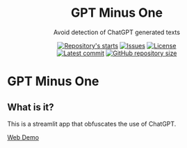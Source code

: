 <h1 align="center">GPT Minus One</h1>

<p align="center">
    Avoid detection of ChatGPT generated texts
</p>

<p align="center">
    <a href="https://github.com/tom-doerr/gpt_minus_one/stargazers"
        ><img
            src="https://img.shields.io/github/stars/tom-doerr/gpt_minus_one?colorA=2c2837&colorB=c9cbff&style=for-the-badge&logo=starship style=flat-square"
            alt="Repository's starts"
    /></a>
    <a href="https://github.com/tom-doerr/gpt_minus_one/issues"
        ><img
            src="https://img.shields.io/github/issues-raw/tom-doerr/gpt_minus_one?colorA=2c2837&colorB=f2cdcd&style=for-the-badge&logo=starship style=flat-square"
            alt="Issues"
    /></a>
    <a href="https://github.com/tom-doerr/gpt_minus_one/blob/main/LICENSE"
        ><img
            src="https://img.shields.io/github/license/tom-doerr/gpt_minus_one?colorA=2c2837&colorB=b5e8e0&style=for-the-badge&logo=starship style=flat-square"
            alt="License"
    /><br />
    <a href="https://github.com/tom-doerr/gpt_minus_one/commits/main"
		><img
			src="https://img.shields.io/github/last-commit/tom-doerr/gpt_minus_one/main?colorA=2c2837&colorB=ddb6f2&style=for-the-badge&logo=starship style=flat-square"
			alt="Latest commit"
    /></a>
    <a href="https://github.com/tom-doerr/gpt_minus_one"
        ><img
            src="https://img.shields.io/github/repo-size/tom-doerr/gpt_minus_one?colorA=2c2837&colorB=89DCEB&style=for-the-badge&logo=starship style=flat-square"
            alt="GitHub repository size"
    /></a>

   <!--<img src="https://badges.pufler.dev/visits/tom-doerr/chatgpt_commit_message_hook?style=for-the-badge&color=96CDFB&logoColor=white&labelColor=302D41"/>-->


</p>



# GPT Minus One
## What is it?
This is a streamlit app that obfuscates the use of ChatGPT.

[Web Demo](http://v220221041114203913.supersrv.de:5500/)

